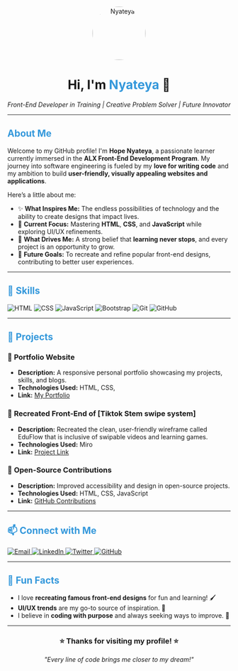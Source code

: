 <!-- Header Section -->
<div align="center">
  <img src="https://drive.google.com/file/d/1wYBJv5XcUyjdoJ50lMQrbGhKw3F-Fe1B/view?usp=sharing" alt="Nyateya" width="120" height="120" style="border-radius:50%;">
  <h1>Hi, I'm <span style="color:#3498DB;">Nyateya</span> 👋</h1>
  <p><em>Front-End Developer in Training | Creative Problem Solver | Future Innovator</em></p>
</div>

---

<!-- About Me Section -->
## <span style="color:#3498DB;">About Me</span>

Welcome to my GitHub profile! I'm **Hope Nyateya**, a passionate learner currently immersed in the **ALX Front-End Development Program**. My journey into software engineering is fueled by my **love for writing code** and my ambition to build **user-friendly, visually appealing websites and applications**.

Here’s a little about me:
- ✨ **What Inspires Me:** The endless possibilities of technology and the ability to create designs that impact lives.
- 🎯 **Current Focus:** Mastering **HTML**, **CSS**, and **JavaScript** while exploring UI/UX refinements.
- 🚀 **What Drives Me:** A strong belief that **learning never stops**, and every project is an opportunity to grow.
- 🎨 **Future Goals:** To recreate and refine popular front-end designs, contributing to better user experiences.

---

<!-- Skills Section -->
## <span style="color:#3498DB;">🚀 Skills</span>

<div>
  <img src="https://img.shields.io/badge/HTML5-E34F26?style=for-the-badge&logo=html5&logoColor=white" alt="HTML">
  <img src="https://img.shields.io/badge/CSS3-1572B6?style=for-the-badge&logo=css3&logoColor=white" alt="CSS">
  <img src="https://img.shields.io/badge/JavaScript-F7DF1E?style=for-the-badge&logo=javascript&logoColor=black" alt="JavaScript">
  <img src="https://img.shields.io/badge/Bootstrap-563D7C?style=for-the-badge&logo=bootstrap&logoColor=white" alt="Bootstrap">
  <img src="https://img.shields.io/badge/Git-F05032?style=for-the-badge&logo=git&logoColor=white" alt="Git">
  <img src="https://img.shields.io/badge/GitHub-181717?style=for-the-badge&logo=github&logoColor=white" alt="GitHub">
</div>

---

<!-- Projects Section -->
## <span style="color:#3498DB;">🔨 Projects</span>

### 🎨 **Portfolio Website**
- **Description:** A responsive personal portfolio showcasing my projects, skills, and blogs.
- **Technologies Used:** HTML, CSS, 
- **Link:** [My Portfolio](https://sites.google.com/view/nyateya/home)

### 📱 **Recreated Front-End of [Tiktok Stem swipe system]**
- **Description:** Recreated the clean, user-friendly wireframe called EduFlow that is inclusive of swipable videos and learning games.
- **Technologies Used:** Miro
- **Link:** [Project Link](https://www.loom.com/share/1a0047b020fd4e679f05f64432e01f44?sid=547a4a5b-e72c-451b-a426-6ba6cce50f02)

### 🚀 **Open-Source Contributions**
- **Description:** Improved accessibility and design in open-source projects.
- **Technologies Used:** HTML, CSS, JavaScript
- **Link:** [GitHub Contributions](https://github.com/Nyateya)

---

<!-- Contact Section -->
## <span style="color:#3498DB;">📫 Connect with Me</span>

<div>
  <a href="nyateyah@gmail.com">
    <img src="https://img.shields.io/badge/Email-D14836?style=for-the-badge&logo=gmail&logoColor=white" alt="Email">
  </a>
  <a href="https://www.linkedin.com/in/hope-nyateya-b40a77327/?utm_source=share&utm_campaign=share_via&utm_content=profile&utm_medium=android_app">
    <img src="https://img.shields.io/badge/LinkedIn-0077B5?style=for-the-badge&logo=linkedin&logoColor=white" alt="LinkedIn">
  </a>
  <a href="https://x.com/HNyateya?t=i1dv8j_XHxHJWCnvpJg0Dw&s=08">
    <img src="https://img.shields.io/badge/Twitter-1DA1F2?style=for-the-badge&logo=twitter&logoColor=white" alt="Twitter">
  </a>
  <a href="https://github.com/Nyateya/Nyateya/edit/main/README.md">
    <img src="https://img.shields.io/badge/Github-005cc5?style=for-the-badge&logo=github&logoColor=white" alt="GitHub">
  </a>
</div>

---

<!-- Fun Section -->
## <span style="color:#3498DB;">🌟 Fun Facts</span>
- I love **recreating famous front-end designs** for fun and learning! 🖌️
- **UI/UX trends** are my go-to source of inspiration. 🎨
- I believe in **coding with purpose** and always seeking ways to improve. 🚀

---

<div align="center">
  <h3>⭐️ Thanks for visiting my profile! ⭐️</h3>
  <p><em>"Every line of code brings me closer to my dream!"</em></p>
</div>
